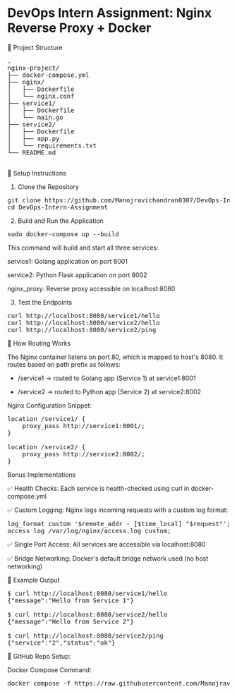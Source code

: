 # DevOps Intern Assignment: Nginx Reverse Proxy + Docker

📁 Project Structure

<pre>
.
nginx-project/
├── docker-compose.yml
├── nginx/
│   ├── Dockerfile
│   └── nginx.conf
├── service1/
│   ├── Dockerfile
│   └── main.go
├── service2/
│   ├── Dockerfile
│   ├── app.py
│   └── requirements.txt
└── README.md

</pre>

🚀 Setup Instructions
1. Clone the Repository

  <pre>git clone https://github.com/Manojravichandran0307/DevOps-Intern-Assignment.git
cd DevOps-Intern-Assignment</pre>  
   
2. Build and Run the Application   


<pre>sudo docker-compose up --build</pre>
This command will build and start all three services:  

service1: Golang application on port 8001  

service2: Python Flask application on port 8002  

nginx_proxy: Reverse proxy accessible on localhost:8080  

3. Test the Endpoints
   
<pre>curl http://localhost:8080/service1/hello   
curl http://localhost:8080/service2/hello  
curl http://localhost:8080/service2/ping  
</pre>

🔁 How Routing Works

The Nginx container listens on port 80, which is mapped to host's 8080. It routes based on path prefix as follows:  
* /service1 → routed to Golang app (Service 1) at service1:8001  

* /service2 → routed to Python app (Service 2) at service2:8002

Nginx Configuration Snippet:

<pre>
location /service1/ {
    proxy_pass http://service1:8001/;
}

location /service2/ {
    proxy_pass http://service2:8002/;
}
</pre>

Bonus Implementations  

✅ Health Checks: Each service is health-checked using curl in docker-compose.yml  

✅ Custom Logging: Nginx logs incoming requests with a custom log format:

<pre>log_format custom '$remote_addr - [$time_local] "$request"';
access_log /var/log/nginx/access.log custom;</pre>

✅ Single Port Access: All services are accessible via localhost:8080

✅ Bridge Networking: Docker's default bridge network used (no host networking)

🧪 Example Output
<pre>
$ curl http://localhost:8080/service1/hello
{"message":"Hello from Service 1"}

$ curl http://localhost:8080/service2/hello
{"message":"Hello from Service 2"}

$ curl http://localhost:8080/service2/ping
{"service":"2","status":"ok"}
</pre>

📝 GitHub Repo Setup:  

Docker Compose Command:

<pre>docker compose -f https://raw.githubusercontent.com/Manojravichandran0307/nginx-project/main/docker-compose.yml up --build</pre>





